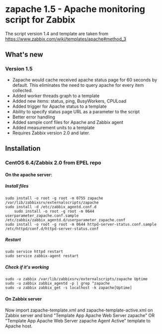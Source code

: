 # zapache 1.5 - Apache monitoring script for Zabbix

The script version 1.4 and template are taken from https://www.zabbix.com/wiki/templates/apache#method_3

## What's new

### Version 1.5

* Zapache would cache received apache status page for 60 seconds by default. This eliminates the need to query apache for every item collected.
* Added worker threads graph to a template
* Added new items: status, ping, BusyWorkers, CPULoad
* Added trigger for Apache status to a template
* Ability to specify status page URL as a parameter to the script
* Better error handling
* Added sample conf files for Apache and Zabbix agent
* Added measurement units to a template
* Requires Zabbix version 2.0 and later.

## Installation

### CentOS 6.4/Zabbix 2.0 from EPEL repo

#### On the apache server:

##### Install files
	sudo install -o root -g root -m 0755 zapache /var/lib/zabbixsrv/externalscripts/zapache
	sudo install -d /etc/zabbix_agentd.conf.d
        sudo install -o root -g root -m 0644 userparameter_zapache.conf.sample /etc/zabbix/zabbix_agentd.d/userparameter_zapache.conf
	sudo install -o root -g root -m 0644 httpd-server-status.conf.sample /etc/httpd/conf.d/httpd-server-status.conf
##### Restart
	sudo service httpd restart
	sudo service zabbix-agent restart
##### Check if it's working
	sudo -u zabbix /var/lib/zabbixsrv/externalscripts/zapache Uptime
	sudo -u zabbix zabbix_agentd -p | grep ^zapache
	sudo -u zabbix zabbix_get -s localhost -k zapache[Uptime]

#### On Zabbix server

Now import zapache-template.xml and zapache-template-active.xml on Zabbix server and bind "Template App Apache Web Server zapache" OR "Template App Apache Web Server zapache Agent Active" template to Apache host.
